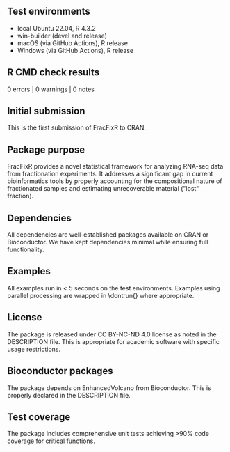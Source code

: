 ## Test environments

* local Ubuntu 22.04, R 4.3.2
* win-builder (devel and release)
* macOS (via GitHub Actions), R release
* Windows (via GitHub Actions), R release

## R CMD check results

0 errors | 0 warnings | 0 notes

## Initial submission

This is the first submission of FracFixR to CRAN.

## Package purpose

FracFixR provides a novel statistical framework for analyzing RNA-seq data from fractionation experiments. It addresses a significant gap in current bioinformatics tools by properly accounting for the compositional nature of fractionated samples and estimating unrecoverable material ("lost" fraction).

## Dependencies

All dependencies are well-established packages available on CRAN or Bioconductor. We have kept dependencies minimal while ensuring full functionality.

## Examples

All examples run in < 5 seconds on the test environments. Examples using parallel processing are wrapped in \dontrun{} where appropriate.

## License

The package is released under CC BY-NC-ND 4.0 license as noted in the DESCRIPTION file. This is appropriate for academic software with specific usage restrictions.

## Bioconductor packages

The package depends on EnhancedVolcano from Bioconductor. This is properly declared in the DESCRIPTION file.

## Test coverage

The package includes comprehensive unit tests achieving >90% code coverage for critical functions.